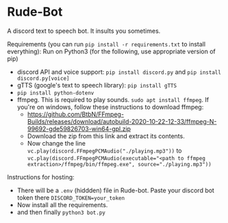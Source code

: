 # Rude-Bot
A discord text to speech bot.
It insults you sometimes.

Requirements (you can run `pip install -r requirements.txt` to install everything):
Run on Python3 (for the following, use appropriate version of pip)
- discord API and voice support: `pip install discord.py` and `pip install discord.py[voice]`
- gTTS (google's text to speech library): `pip install gTTS`
- `pip install python-dotenv`
- ffmpeg. This is required to play sounds. `sudo apt install ffmpeg`. If you're on windows, follow these instructions to download ffmpeg:
  - https://github.com/BtbN/FFmpeg-Builds/releases/download/autobuild-2020-10-22-12-33/ffmpeg-N-99692-gde59826703-win64-gpl.zip
  - Download the zip from this link and extract its contents.
  - Now change the line `vc.play(discord.FFmpegPCMAudio("./playing.mp3"))` to `vc.play(discord.FFmpegPCMAudio(executable="<path to ffmpeg extraction>/ffmpeg/bin/ffmpeg.exe", source="./playing.mp3"))`
  
Instructions for hosting:
- There will be a `.env` (hiddden) file in Rude-bot. Paste your discord bot token there `DISCORD_TOKEN=your_token`
- Now install all the requirements.
- and then finally `python3 bot.py`
